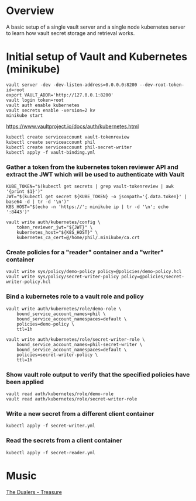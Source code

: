 # Overview

A basic setup of a single vault server and a single node kubernetes server to learn how vault secret storage and retrieval works.

# Initial setup of Vault and Kubernetes (minikube)

    vault server -dev -dev-listen-address=0.0.0.0:8200 --dev-root-token-id=root
    export VAULT_ADDR='http://127.0.0.1:8200'
    vault login token=root
    vault auth enable kubernetes
    vault secrets enable -version=2 kv
    minikube start

https://www.vaultproject.io/docs/auth/kubernetes.html

    kubectl create serviceaccount vault-tokenreview
    kubectl create serviceaccount phil
    kubectl create serviceaccount phil-secret-writer
    kubectl apply -f vault-binding.yml

### Gather a token from the kubernetes token reviewer API and extract the JWT which will be used to authenticate with Vault

    KUBE_TOKEN="$(kubectl get secrets | grep vault-tokenreview | awk '{print $1}')"
    JWT="$(kubectl get secret ${KUBE_TOKEN} -o jsonpath='{.data.token}' | base64 -d | tr -d '\n')"
    K8S_HOST="$(echo -n 'https://'; minikube ip | tr -d '\n'; echo ':8443')"

    vault write auth/kubernetes/config \
        token_reviewer_jwt="${JWT}" \
        kubernetes_host="${K8S_HOST}" \
        kubernetes_ca_cert=@/home/phil/.minikube/ca.crt

### Create policies for a "reader" container and a "writer" container

    vault write sys/policy/demo-policy policy=@policies/demo-policy.hcl
    vault write sys/policy/secret-writer-policy policy=@policies/secret-writer-policy.hcl

### Bind a kubernetes role to a vault role and policy

    vault write auth/kubernetes/role/demo-role \
        bound_service_account_names=phil \
        bound_service_account_namespaces=default \
        policies=demo-policy \
        ttl=1h

    vault write auth/kubernetes/role/secret-writer-role \
        bound_service_account_names=phil-secret-writer \
        bound_service_account_namespaces=default \
        policies=secret-writer-policy \
        ttl=1h

### Show vault role output to verify that the specified policies have been applied

    vault read auth/kubernetes/role/demo-role
    vault read auth/kubernetes/role/secret-writer-role

### Write a new secret from a different client container

    kubectl apply -f secret-writer.yml

### Read the secrets from a client container

    kubectl apply -f secret-reader.yml


# Music
[The Dualers - Treasure](https://www.youtube.com/watch?v=xxaazr4zlmU)
